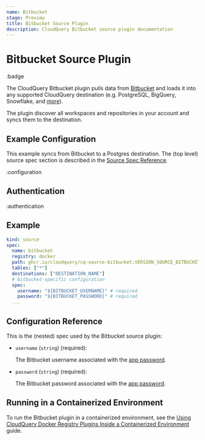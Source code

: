 ```yaml
---
name: Bitbucket
stage: Preview
title: Bitbucket Source Plugin
description: CloudQuery Bitbucket source plugin documentation
---
```


# Bitbucket Source Plugin

:badge

The CloudQuery Bitbucket plugin pulls data from [Bitbucket](https://bitbucket.org/) and loads it into any supported CloudQuery destination (e.g. PostgreSQL, BigQuery, Snowflake, and [more](https://hub.cloudquery.io/plugins/destination)).

The plugin discover all workspaces and repositories in your account and syncs them to the destination.

## Example Configuration

This example syncs from Bitbucket to a Postgres destination. The (top level) source spec section is described in the [Source Spec Reference](/docs/reference/source-spec).

:configuration

## Authentication

:authentication

## Example

```yaml
kind: source
spec:
  name: bitbucket
  registry: docker
  path: ghcr.io/cloudquery/cq-source-bitbucket:VERSION_SOURCE_BITBUCKET
  tables: ["*"]
  destinations: ["DESTINATION_NAME"]
  # bitbucket-specific configuration
  spec:
    username: "${BITBUCKET_USERNAME}" # required
    password: "${BITBUCKET_PASSWORD}" # required
  ...
```

## Configuration Reference

This is the (nested) spec used by the Bitbucket source plugin:

- `username` (`string`) (required):

  The Bitbucket username associated with the [app password](https://support.atlassian.com/bitbucket-cloud/docs/app-passwords/).

- `password` (`string`) (required):

  The Bitbucket password associated with the [app password](https://support.atlassian.com/bitbucket-cloud/docs/app-passwords/).

## Running in a Containerized Environment

To run the Bitbucket plugin in a containerized environment, see the [Using CloudQuery Docker Registry Plugins Inside a Containerized Environment](https://docs.cloudquery.io/docs/advanced-topics/using-cloud-query-docker-registry-plugins-inside-a-containerized-environment) guide.